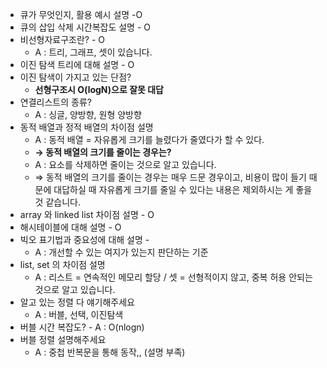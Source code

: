 - 큐가 무엇인지, 활용 예시 설명 -O
- 큐의 삽입 삭제 시간복잡도 설명 - O
- 비선형자료구조란? - O
    - A : 트리, 그래프, 셋이 있습니다.
- 이진 탐색 트리에 대해 설명 - O
- 이진 탐색이 가지고 있는 단점?
    - **선형구조시 O(logN)으로 잘못 대답**
- 연결리스트의 종류?
    - A : 싱글, 양방향, 원형 양방향
- 동적 배열과 정적 배열의 차이점 설명
    - A : 동적 배열 = 자유롭게 크기를 늘렸다가 줄였다가 할 수 있다.
    - **→ 동적 배열의 크기를 줄이는 경우는?**
    - A : 요소를 삭제하면 줄이는 것으로 알고 있습니다.
    - ⇒ 동적 배열의 크기를 줄이는 경우는 매우 드문 경우이고, 비용이 많이 들기 때문에 대답하실 때 자유롭게 크기를 줄일 수 있다는 내용은 제외하시는 게 좋을 것 같습니다.
- array 와 linked list 차이점 설명 - O
- 해시테이블에 대해 설명 - O
- 빅오 표기법과 중요성에 대해 설명 -
    - A : 개선할 수 있는 여지가 있는지 판단하는 기준
- list, set 의 차이점 설명
    - A  : 리스트 = 연속적인 메모리 할당 / 셋 = 선형적이지 않고, 중복 허용 안되는 것으로 알고 있습니다.
- 알고 있는 정렬 다 얘기해주세요
    - A : 버블, 선택, 이진탐색
- 버블 시간 복잡도? - A : O(nlogn)
- 버블 정렬 설명해주세요
    - A : 중첩 반복문을 통해 동작,, (설명 부족)
